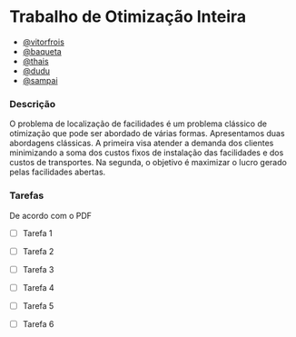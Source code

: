 # Trabalho de Otimização Inteira
- [@vitorfrois](github.com/vitorfrois)
- [@baqueta]()
- [@thais]()
- [@dudu]()
- [@sampai](https://github.com/GusSampaio)

### Descrição
O problema de localização de facilidades é um problema clássico de otimização que
pode ser abordado de várias formas. Apresentamos duas abordagens clássicas.
A primeira visa atender a demanda dos clientes minimizando a soma dos custos fixos
de instalação das facilidades e dos custos de transportes. Na segunda, o objetivo é
maximizar o lucro gerado pelas facilidades abertas.

### Tarefas
De acordo com o PDF
- [ ] Tarefa 1
- [ ] Tarefa 2
- [ ] Tarefa 3
- [ ] Tarefa 4
- [ ] Tarefa 5
- [ ] Tarefa 6

